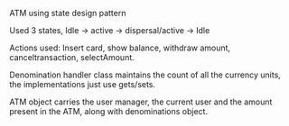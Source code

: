 

ATM using state design pattern



Used 3 states, Idle -> active -> dispersal/active -> Idle


Actions used:
Insert card, show balance, withdraw amount, canceltransaction, selectAmount.


Denomination handler class maintains the count of all the currency units, the implementations just use gets/sets.


ATM object carries the user manager, the current user and the amount present in the ATM, along with denominations object.